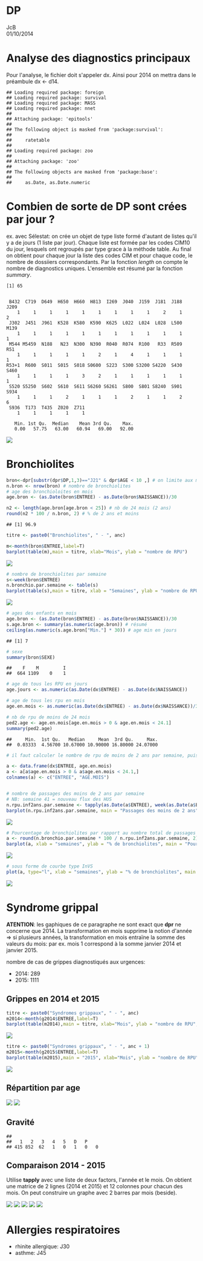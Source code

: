 # DP
JcB  
01/10/2014  

Analyse des diagnostics principaux
=================================

Pour l'analyse, le fichier doit s'appeler dx. Ainsi pour 2014 on mettra dans le préambule dx <- d14.


```
## Loading required package: foreign
## Loading required package: survival
## Loading required package: MASS
## Loading required package: nnet
## 
## Attaching package: 'epitools'
## 
## The following object is masked from 'package:survival':
## 
##     ratetable
## 
## Loading required package: zoo
## 
## Attaching package: 'zoo'
## 
## The following objects are masked from 'package:base':
## 
##     as.Date, as.Date.numeric
```




Combien de sorte de DP sont crées par jour ?
============================================

ex. avec Sélestat: on crée un objet de type liste formé d'autant de listes qu'il y a de jours (1 liste par jour). Chaque liste est formée par les codes CIM10 du jour, lesquels ont regroupés par type grace à la méthode table. Au final on obtient pour chaque jour la liste des codes CIM et pour chaque code, le nombre de dossiiers correspondants. Par la fonction _length_ on compte le nombre de diagnostics uniques. L'ensemble est résumé par la fonction _summary_.


```
[1] 65
```

```

 B432  C719  D649  H650  H660  H813  I269  J040  J159  J181  J188  J209 
    1     1     1     1     1     1     1     1     1     2     1     2 
 J302  J451  J961  K528  K580  K590  K625  L022  L024  L028  L500  M139 
    1     1     1     1     1     1     1     1     1     1     1     1 
 M544 M5459  N188   N23  N300  N390  R040  R074  R100   R33  R509   R51 
    1     1     1     1     1     2     1     4     1     1     1     1 
R53+1  R600  S011  S015  S018 S0600  S223  S300 S3200 S4220  S430  S460 
    1     1     1     1     3     2     1     1     1     1     1     1 
 S520 S5250  S602  S610  S611 S6260 S6261  S800  S801 S8240  S901  S934 
    1     1     1     2     1     1     1     2     1     1     2     6 
 S936  T173  T435  Z020  Z711 
    1     1     1     1     1 
```

```
   Min. 1st Qu.  Median    Mean 3rd Qu.    Max. 
   0.00   57.75   63.00   60.94   69.00   92.00 
```

![](dp2_files/figure-html/diag_par_jour-1.png) 


Bronchiolites
=============


```r
bron<-dpr[substr(dpr$DP,1,3)=="J21" & dpr$AGE < 10 ,] # on limite aux moins de 10 ans
n.bron <- nrow(bron) # nombre de bronchiolites
# age des bronchioloites en mois
age.bron <- (as.Date(bron$ENTREE) - as.Date(bron$NAISSANCE))/30

n2 <- length(age.bron[age.bron < 25]) # nb de 24 mois (2 ans)
round(n2 * 100 / n.bron, 2) # % de 2 ans et moins
```

```
## [1] 96.9
```

```r
titre <- paste0("Bronchiolites", " - ", anc)

m<-month(bron$ENTREE,label=T)
barplot(table(m),main = titre, xlab="Mois", ylab = "nombre de RPU")
```

![](dp2_files/figure-html/bronchiolites-1.png) 

```r
# nombre de bronchiolites par semaine
s<-week(bron$ENTREE)
n.bronchio.par.semaine <- table(s)
barplot(table(s),main = titre, xlab = "Semaines", ylab = "nombre de RPU", las = 2, cex.names = 0.8)
```

![](dp2_files/figure-html/bronchiolites-2.png) 

```r
# ages des enfants en mois
age.bron <- (as.Date(bron$ENTREE) - as.Date(bron$NAISSANCE))/30
s.age.bron <- summary(as.numeric(age.bron)) # résumé
ceiling(as.numeric(s.age.bron["Min."] * 30)) # age min en jours
```

```
## [1] 7
```

```r
# sexe
summary(bron$SEXE)
```

```
##    F    M         I 
##  664 1109    0    1
```

```r
# age de tous les RPU en jours
age.jours <- as.numeric(as.Date(dx$ENTREE) - as.Date(dx$NAISSANCE))

# age de tous les rpu en mois
age.en.mois <- as.numeric(as.Date(dx$ENTREE) - as.Date(dx$NAISSANCE))/30

# nb de rpu de moins de 24 mois
ped2.age <- age.en.mois[age.en.mois > 0 & age.en.mois < 24.1]
summary(ped2.age)
```

```
##     Min.  1st Qu.   Median     Mean  3rd Qu.     Max. 
##  0.03333  4.56700 10.67000 10.90000 16.80000 24.07000
```

```r
# il faut calculer le nombre de rpu de moins de 2 ans par semaine, puis voir ce que les bronchiolites représentent en %

a <- data.frame(dx$ENTREE, age.en.mois)
a <- a[a$age.en.mois > 0 & a$age.en.mois < 24.1,]
colnames(a) <- c("ENTREE", "AGE.MOIS")


# nombre de passages des moins de 2 ans par semaine
# NB: semaine 41 = nouveau flux des HUS
n.rpu.inf2ans.par.semaine <- tapply(as.Date(a$ENTREE), week(as.Date(a$ENTREE)), length)
barplot(n.rpu.inf2ans.par.semaine, main = "Passages des moins de 2 ans", ylab = "nombre de RPU", xlab = "semaines")
```

![](dp2_files/figure-html/bronchiolites-3.png) 

```r
# Pourcentage de bronchiolites par rapport au nombre total de passages d'enfants de moins de 24 mois
a <- round(n.bronchio.par.semaine * 100 / n.rpu.inf2ans.par.semaine, 2)
barplot(a, xlab = "semaines", ylab = "% de bronchiolites", main = "Pourcentage de bronchiolites par rapport au nombre total de passages\n d'enfants de moins de 24 mois")
```

![](dp2_files/figure-html/bronchiolites-4.png) 

```r
# sous forme de courbe type InVS
plot(a, type="l", xlab = "semaines", ylab = "% de bronchiolites", main = "Proportion de bronchiolites parmi le total de passages\n chez les enfants de moins de 24 mois")
```

![](dp2_files/figure-html/bronchiolites-5.png) 

Syndrome grippal
================

__ATENTION__: les gaphiques de ce paragraphe ne sont exact que __dpr__ ne concerne que 2014. La transformation en mois supprime la notion d'année => si plusieurs années, la transformation en mois entraïne la somme des valeurs du mois: par ex. mois 1 correspond à la somme janvier 2014 et janvier 2015.



nombre de cas de grippes diagnostiqués aux urgences:

- 2014: 289
- 2015: 1111

Grippes en 2014 et 2015
------------------------

```r
titre <- paste0("Syndromes grippaux", " - ", anc)
m2014<-month(g2014$ENTREE,label=T)
barplot(table(m2014),main = titre, xlab="Mois", ylab = "nombre de RPU", las = 2)
```

![](dp2_files/figure-html/grppe_2014_2015-1.png) 

```r
titre <- paste0("Syndromes grippaux", " - ", anc + 1)
m2015<-month(g2015$ENTREE,label=T)
barplot(table(m2015),main = "2015", xlab="Mois", ylab = "nombre de RPU", las = 2)
```

![](dp2_files/figure-html/grppe_2014_2015-2.png) 


Répartition par age
--------------------
![](dp2_files/figure-html/grippe_age-1.png) ![](dp2_files/figure-html/grippe_age-2.png) 

Gravité
-------

```
## 
##   1   2   3   4   5   D   P     
## 415 852  62   1   0   1   0   0
```


Comparaison 2014 - 2015
-----------------------
Utilise __tapply__ avec une liste de deux factors, l'année et le mois. On obtient une matrice de 2 lignes (2014 et 2015) et 12 colonnes pour chacun des mois. On peut construire un graphe avec 2 barres par mois (beside).

![](dp2_files/figure-html/grippe2-1.png) ![](dp2_files/figure-html/grippe2-2.png) ![](dp2_files/figure-html/grippe2-3.png) ![](dp2_files/figure-html/grippe2-4.png) ![](dp2_files/figure-html/grippe2-5.png) 

Allergies respiratoires
=======================

- rhinite allergique: J30
- asthme: J45

